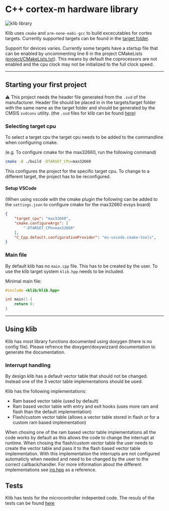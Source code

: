 # C++ cortex-m hardware library

![klib library](https://github.com/itzandroidtab/klib/actions/workflows/build.yml/badge.svg)

Klib uses `cmake` and `arm-none-eabi-gcc` to build excecutables for cortex targets. Currently supported targets can be found in the [target folder](./targets/).

Support for devices varies. Currently some targets have a startup file that can be enabled by uncommenting line 6 in the project CMakeLists ([project/CMakeLists.txt](./project/CMakeLists.txt#L6)). This means by default the coprocessors are not enabled and the cpu clock may not be initialized to the full clock speed.

---

## Starting your first project

:warning: This project needs the header file generated from the `.svd` of the manufacturer. Header file should be placed in in the targets/target folder with the same name as the target folder and should be generated by the CMSIS `svdconv` utility. (the `.svd` files for klib can be found [here](https://github.com/itzandroidtab/klib-svd))

### Selecting target cpu
To select a target cpu the target cpu needs to be added to the commandline when configuring cmake. 

(e.g. To configure cmake for the max32660, run the following command)
```sh
cmake -B ./build -DTARGET_CPU=max32660
```
This configures the project for the specific target cpu. To change to a different target, the project has to be reconfigured.

#### Setup VSCode
(When using vscode with the cmake plugin the following can be added to the `settings.json` to configure cmake for the max32660 evsys board)
```json
{
    "target_cpu": "max32660",
    "cmake.configureArgs": [
        "-DTARGET_CPU=max32660"
    ],
    "C_Cpp.default.configurationProvider": "ms-vscode.cmake-tools",
}
```

### Main file
By default klib has no `main.cpp` file. This has to be created by the user. To use the klib target system `klib.hpp` needs to be included. 

Minimal main file:
```cpp
#include <klib/klib.hpp>

int main() {
    return 0;
}
```

---

## Using klib
Klib has most library functions documented using doxygen (there is no config file). Please refrence the doxygen/doxywizzard documentation to generate the documentation. 

### Interrupt handling
By design klib has a default vector table that should not be changed. Instead one of the 3 vector table implementations should be used. 

Klib has the following implementations:
* Ram based vector table (used by default)
* Ram based vector table with entry and exit hooks (uses more ram and flash than the default implementation)
* Flash/custom vector table (allows a vector table stored in flash or for a custom ram based implementation)

When chosing one of the ram based vector table implementations all the code works by default as this allows the code to change the interrupt at runtime. When chosing the flash/custom vector table the user needs to create the vector table and pass it to the flash based vector table implementation. With this implementation the interrupts are not configured automaticly when needed and need to be changed by the user to the correct callback/handler. For more information about the different implementations see [irq.hpp](./klib/irq.hpp) as a reference.

## Tests
Klib has tests for the microcontroller indepented code. The resuls of the tests can be found [here](https://github.com/itzandroidtab/klib-x86/actions)
